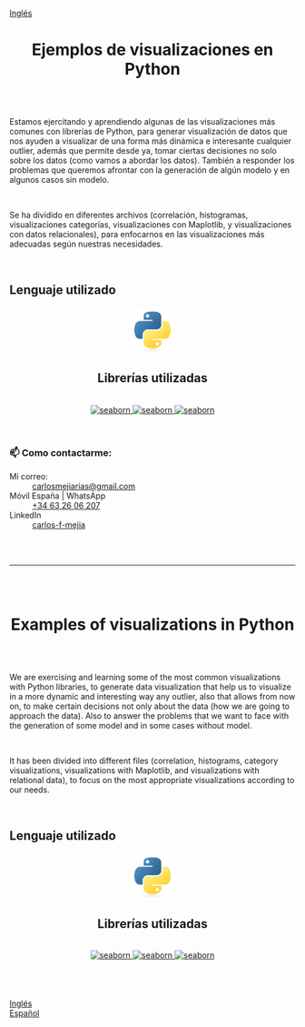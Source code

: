 <a href="#en">Inglés</a>
<br>
<!-- Inicia en español -->
<h1 align="center"> Ejemplos de visualizaciones en Python</h1>
<br><br>
<p>Estamos ejercitando y aprendiendo algunas de las visualizaciones más comunes con librerías de Python, para generar visualización de datos que nos ayuden a visualizar de una forma más dinámica e interesante cualquier outlier, además que permite desde ya, tomar ciertas decisiones no solo sobre los datos (como vamos a abordar los datos).  También a responder los problemas que queremos afrontar con la generación de algún modelo y en algunos casos sin modelo.</p>
<br>
<p>Se ha dividido en diferentes archivos (correlación, histogramas, visualizaciones categorías, visualizaciones con Maplotlib, y visualizaciones con datos relacionales), para enfocarnos en las visualizaciones más adecuadas según nuestras necesidades.</p>
<br>
<h2>Lenguaje utilizado</h2>
<div align="center">
  <a href="https://www.python.org" target="_blank" rel="noreferrer" > <img src="https://raw.githubusercontent.com/devicons/devicon/master/icons/python/python-original.svg" alt="python" width="80" height="80" /> </a> 
  <br>
<h2>Librerías utilizadas</h2>
  <br>
<a href="https://seaborn.pydata.org/" target="_blank" rel="noreferrer" > <img src="https://seaborn.pydata.org/_images/logo-mark-lightbg.svg" alt="seaborn" width="50" height="50" title="Seaborn"/> </a>
<a href="https://matplotlib.org/" target="_blank" rel="noreferrer" > <img src="https://matplotlib.org/_static/images/documentation.svg" alt="seaborn" width="50" height="50" title="Maplotlib"/> </a>
<a href="https://numpy.org/" target="_blank" rel="noreferrer" > <img src="https://numpy.org/images/logo.svg" alt="seaborn" width="50" height="50" title="Numpy"/> </a>
  <br><br>
</div>
<br>
<h3>📫 Como contactarme:</h3>
<dl>
  <dt>Mi correo:</dt>
  <dd><a href="mailto:carlosmejiarias@gmail.com">carlosmejiarias@gmail.com</a></dd>
  <dt>Móvil España | WhatsApp</dt>
  <dd><a href="tel:+34632606207">+34 63 26 06 207</a></dd>
  <dt>LinkedIn</dt>
  <dd><a href="https://www.linkedin.com/in/carlos-f-mejia/">carlos-f-mejia</a></dd>
</dl>
<br>
<br>
<hr>
<br>
<br>
<!-- Inicia en inglés -->

<h1 align="center">Examples of visualizations in Python</h1>
<br><br>
<p>We are exercising and learning some of the most common visualizations with Python libraries, to generate data visualization that help us to visualize in a more dynamic and interesting way any outlier, also that allows from now on, to make certain decisions not only about the data (how we are going to approach the data).  Also to answer the problems that we want to face with the generation of some model and in some cases without model.</p>
<br>
<p>It has been divided into different files (correlation, histograms, category visualizations, visualizations with Maplotlib, and visualizations with relational data), to focus on the most appropriate visualizations according to our needs.</p>
<br>
<h2>Lenguaje utilizado</h2>
<div align="center">
  <a href="https://www.python.org" target="_blank" rel="noreferrer" > <img src="https://raw.githubusercontent.com/devicons/devicon/master/icons/python/python-original.svg" alt="python" width="80" height="80" /> </a> 
  <br>
<h2>Librerías utilizadas</h2>
  <br>
<a href="https://seaborn.pydata.org/" target="_blank" rel="noreferrer" > <img src="https://seaborn.pydata.org/_images/logo-mark-lightbg.svg" alt="seaborn" width="50" height="50" title="Seaborn"/> </a>
<a href="https://matplotlib.org/" target="_blank" rel="noreferrer" > <img src="https://matplotlib.org/_static/images/documentation.svg" alt="seaborn" width="50" height="50" title="Maplotlib"/> </a>
<a href="https://numpy.org/" target="_blank" rel="noreferrer" > <img src="https://numpy.org/images/logo.svg" alt="seaborn" width="50" height="50" title="Numpy"/> </a>
  <br><br>
</div>
<br>

<br>
<br>
<div><a href="#en">Inglés</a></div>
<div><a href="#esp">Español</a></div>